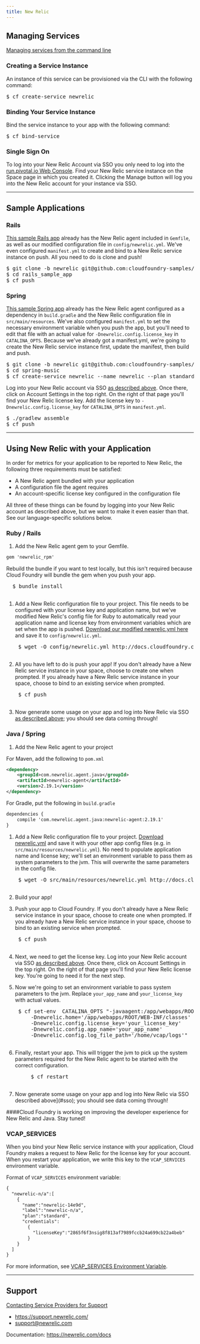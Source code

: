 ```yaml
---
title: New Relic
---
```


## <a id='managing'></a>Managing Services ##

[Managing services from the command line](../../../../using/services/managing-services.html)

### <a id='create'></a>Creating a Service Instance ###

An instance of this service can be provisioned via the CLI with the following command:

<pre class="terminal">
$ cf create-service newrelic
</pre>

### <a id='bind'></a>Binding Your Service Instance ###

Bind the service instance to your app with the following command:

<pre class="terminal">
$ cf bind-service 
</pre>

### <a id='sso'></a>Single Sign On ###

To log into your New Relic Account via SSO you only need to log into the [run.pivotal.io Web Console](http://console.run.pivotal.io). Find your New Relic service instance on the Space page in which you created it. Clicking the Manage button will log you into the New Relic account for your instance via SSO.

---

## <a id='sample-app'></a>Sample Applications ##

### <a id='sample-rails'></a>Rails ###

[This sample Rails app](https://github.com/cloudfoundry-samples/rails_sample_app/tree/newrelic) already has the New Relic agent included in `Gemfile`, as well as our modified configuration file in `config/newrelic.yml`. We've even configured `manifest.yml` to create and bind to a New Relic service instance on push. All you need to do is clone and push!

<pre class="terminal">
$ git clone -b newrelic git@github.com:cloudfoundry-samples/rails_sample_app.git
$ cd rails_sample_app
$ cf push
</pre>

### <a id='sample-spring'></a>Spring ###

[This sample Spring app](https://github.com/cloudfoundry-samples/spring-music/tree/newrelic) already has the New Relic agent configured as a dependency in `build.gradle` and the New Relic configuration file in `src/main/resources`. We've also configured `manifest.yml` to set the necessary environment variable when you push the app, but you'll need to edit that file with an actual value for `-Dnewrelic.config.license_key` in `CATALINA_OPTS`. Because we've already got a manifest.yml, we're going to create the New Relic service instance first, update the manifest, then build and push.   

<pre class="terminal">
$ git clone -b newrelic git@github.com:cloudfoundry-samples/spring-music.git
$ cd spring-music
$ cf create-service newrelic --name newrelic --plan standard
</pre>

Log into your New Relic account via SSO [as described above](#sso). Once there, click on Account Settings in the top right. On the right of that page you'll find your New Relic license key. Add the license key to `-Dnewrelic.config.license_key` for `CATALINA_OPTS` in `manifest.yml`.

<pre class="terminal">
$ ./gradlew assemble
$ cf push
</pre>

---

## <a id='using'></a>Using New Relic with your Application ##

In order for metrics for your application to be reported to New Relic, the following three requirements must be satisfied:

* A New Relic agent bundled with your application
* A configuration file the agent requires
* An account-specific license key configured in the configuration file

All three of these things can be found by logging into your New Relic account as described above, but we want to make it even easier than that. See our language-specific solutions below.

### <a id='ruby'></a>Ruby / Rails ###

1. Add the New Relic agent gem to your Gemfile.

  ~~~xml
  gem 'newrelic_rpm'
  ~~~
  Rebuild the bundle if you want to test locally, but this isn't required because Cloud Foundry will bundle the gem when you push your app.
  <pre class="terminal">
  $ bundle install
  </pre>

1. Add a New Relic configuration file to your project. This file needs to be configured with your license key and application name, but we've modified New Relic's config file for Ruby to automatically read your application name and license key from environment variables which are set when the app is pushed. [Download our modified newrelic.yml here](./newrelic-ruby.yml) and save it to `config/newrelic.yml`.

	<pre class="terminal">
	$ wget -O config/newrelic.yml http://docs.cloudfoundry.com/docs/dotcom/marketplace/services/newrelic/newrelic-ruby.yml 
	</pre>

1. All you have left to do is push your app! If you don't already have a New Relic service instance in your space, choose to create one when prompted. If you already have a New Relic service instance in your space, choose to bind to an existing service when prompted.
	
	<pre class="terminal">
	$ cf push
	</pre> 

1. Now generate some usage on your app and log into New Relic via SSO [as described above](#sso); you should see data coming through!

### <a id='java'></a>Java / Spring ###

1. Add the New Relic agent to your project

  For Maven, add the following to `pom.xml`

  ~~~xml
  <dependency>
      <groupId>com.newrelic.agent.java</groupId>
      <artifactId>newrelic-agent</artifactId>
      <version>2.19.1</version>
  </dependency>
  ~~~

  For Gradle, put the following in `build.gradle`

  ~~~xml
  dependencies {
      compile 'com.newrelic.agent.java:newrelic-agent:2.19.1'
  }
  ~~~

1. Add a New Relic configuration file to your project. [Download newrelic.yml](./newrelic.yml) and save it with your other app config files (e.g. in `src/main/resources/newrelic.yml`). No need to populate application name and license key; we'll set an environment variable to pass them as system parameters to the jvm. This will overwrite the same parameters in the config file.

	<pre class="terminal">
	$ wget -O src/main/resources/newrelic.yml http://docs.cloudfoundry.com/docs/dotcom/marketplace/services/newrelic/newrelic.yml
	</pre>

1. Build your app!

1. Push your app to Cloud Foundry. If you don't already have a New Relic service instance in your space, choose to create one when prompted. If you already have a New Relic service instance in your space, choose to bind to an existing service when prompted.

	<pre class="terminal">
	$ cf push
	</pre> 

1. Next, we need to get the license key. Log into your New Relic account via SSO [as described above](#sso). Once there, click on Account Settings in the top right. On the right of that page you'll find your New Relic license key. You're going to need it for the next step.

1. Now we're going to set an environment variable to pass system parameters to the jvm. Replace `your_app_name` and `your_license_key` with actual values.

	<pre class="terminal">
	$ cf set-env <your app name> CATALINA_OPTS "-javaagent:/app/webapps/ROOT/WEB-INF/lib/newrelic-agent-2.19.1.jar 
		-Dnewrelic.home='/app/webapps/ROOT/WEB-INF/classes' 
		-Dnewrelic.config.license_key='your_license_key' 
		-Dnewrelic.config.app_name='your_app_name'
		-Dnewrelic.config.log_file_path='/home/vcap/logs'"
	</pre>

1. Finally, restart your app. This will trigger the jvm to pick up the system parameters required for the New Relic agent to be started with the correct configuration.

	<pre class="terminal">
        $ cf restart <your app name>
        </pre>

1. Now generate some usage on your app and log into New Relic via SSO described above](#sso); you should see data coming through!

####Cloud Foundry is working on improving the developer experience for New Relic and Java. Stay tuned!

### <a id='vcap-services'></a>VCAP_SERVICES ###

When you bind your New Relic service instance with your application, Cloud Foundry makes a request to New Relic for the license key for your account. When you restart your application, we write this key to the `VCAP_SERVICES` environment variable.

Format of `VCAP_SERVICES` environment variable:

~~~xml
{
  "newrelic-n/a":[
    {
      "name":"newrelic-14e9d",
      "label":"newrelic-n/a",
      "plan":"standard",
      "credentials":
        {
          "licenseKey":"2865f6f3nsig8f813af7989fccb24a699cb22a4beb"
        }
    }
  ]
}
~~~
For more information, see [VCAP_SERVICES Environment Variable](../../../using/services/environment-variable.html).

---

## <a id='support'></a>Support ##

[Contacting Service Providers for Support](contacting-service-providers-for-support.html)

* https://support.newrelic.com/
* support@newrelic.com

Documentation: https://newrelic.com/docs
